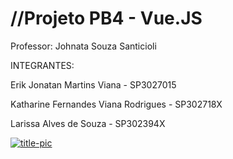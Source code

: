 # //Projeto PB4 - Vue.JS

Professor: Johnata Souza Santicioli

INTEGRANTES:

Erik Jonatan Martins Viana - SP3027015

Katharine Fernandes Viana Rodrigues - SP302718X

Larissa Alves de Souza - SP302394X

[![title-pic](https://community-cdn-digitalocean-com.global.ssl.fastly.net/variants/snN3rbgKF7McfuiQAKcoLWMn/035575f2985fe451d86e717d73691e533a1a00545d7230900ed786341dc3c882)](br.vuejs.org/v2/guide/index.html)
